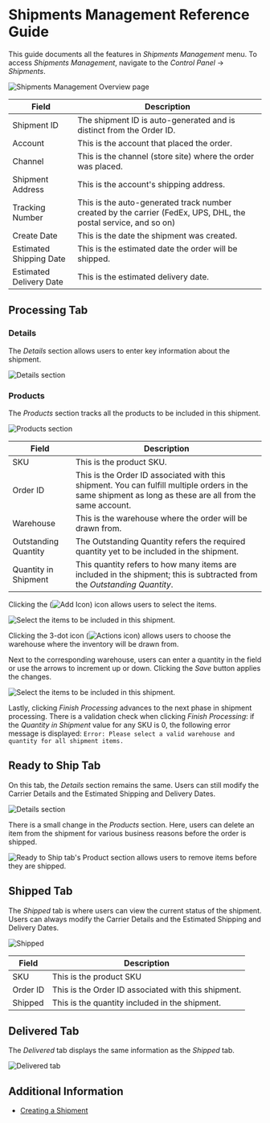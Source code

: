 # Shipments Management Reference Guide

This guide documents all the features in _Shipments Management_ menu. To access _Shipments Management_, navigate to the _Control Panel_ &rarr; _Shipments_.

![Shipments Management Overview page](./shipments-management-reference-guide/images/01.png)

| Field                   | Description                                                                                                     |
| ----------------------- | --------------------------------------------------------------------------------------------------------------- |
| Shipment ID             | The shipment ID is auto-generated and is distinct from the Order ID.                                            |
| Account                 | This is the account that placed the order.                                                                      |
| Channel                 | This is the channel (store site) where the order was placed.                                                    |
| Shipment Address        | This is the account's shipping address.                                                                         |
| Tracking Number         | This is the auto-generated track number created by the carrier (FedEx, UPS, DHL, the postal service, and so on) |
| Create Date             | This is the date the shipment was created.                                                                      |
| Estimated Shipping Date | This is the estimated date the order will be shipped.                                                           |
| Estimated Delivery Date | This is the estimated delivery date.                                                                            |

## Processing Tab

### Details

The _Details_ section allows users to enter key information about the shipment.

![Details section](./shipments-management-reference-guide/images/04.png)

### Products

The _Products_ section tracks all the products to be included in this shipment.

![Products section](./shipments-management-reference-guide/images/02.png)

| Field                | Description                                                                                                                                              |
| -------------------- | -------------------------------------------------------------------------------------------------------------------------------------------------------- |
| SKU                  | This is the product SKU.                                                                                                                                 |
| Order ID             | This is the Order ID associated with this shipment. You can fulfill multiple orders in the same shipment as long as these are all from the same account. |
| Warehouse            | This is the warehouse where the order will be drawn from.                                                                                                |
| Outstanding Quantity | The Outstanding Quantity refers the required quantity yet to be included in the shipment.                                                                |
| Quantity in Shipment | This quantity refers to how many items are included in the shipment; this is subtracted from the _Outstanding Quantity_.                                 |

Clicking the (![Add Icon](../../images/icon-add.png)) icon allows users to select the items.

![Select the items to be included in this shipment.](./shipments-management-reference-guide/images/03.png)

Clicking the 3-dot icon (![Actions icon](../../images/icon-actions.png)) allows users to choose the warehouse where the inventory will be drawn from.

Next to the corresponding warehouse, users can enter a quantity in the field or use the arrows to increment up or down. Clicking the _Save_ button applies the changes.

![Select the items to be included in this shipment.](./shipments-management-reference-guide/images/05.png)

Lastly, clicking _Finish Processing_ advances to the next phase in shipment processing. There is a validation check when clicking _Finish Processing_: if the _Quantity in Shipment_ value for any SKU is 0, the following error message is displayed: `Error: Please select a valid warehouse and quantity for all shipment items.`

## Ready to Ship Tab

On this tab, the _Details_ section remains the same. Users can still modify the Carrier Details and the Estimated Shipping and Delivery Dates.

![Details section](./shipments-management-reference-guide/images/04.png)

There is a small change in the _Products_ section. Here, users can delete an item from the shipment for various business reasons before the order is shipped.

![Ready to Ship tab's Product section allows users to remove items before they are shipped.](./shipments-management-reference-guide/images/06.png)

## Shipped Tab

The _Shipped_ tab is where users can view the current status of the shipment. Users can always modify the Carrier Details and the Estimated Shipping and Delivery Dates.

![Shipped](./shipments-management-reference-guide/images/07.png)

| Field    | Description                                         |
| -------- | --------------------------------------------------- |
| SKU      | This is the product SKU                             |
| Order ID | This is the Order ID associated with this shipment. |
| Shipped  | This is the quantity included in the shipment.      |

## Delivered Tab

The _Delivered_ tab displays the same information as the _Shipped_ tab.

![Delivered tab](./shipments-management-reference-guide/images/08.png)

## Additional Information

-   [Creating a Shipment](./creating-a-shipment.md)
